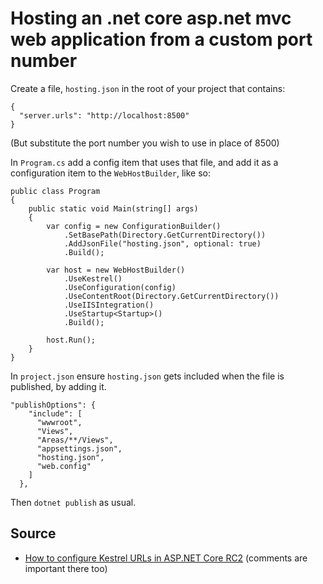 ﻿# Hosting an .net core asp.net mvc web application from a custom port number

Create a file, `hosting.json` in the root of your project that contains:

    {
      "server.urls": "http://localhost:8500"
    }

(But substitute the port number you wish to use in place of 8500)

In `Program.cs` add a config item that uses that file, and add it as a configuration item to the `WebHostBuilder`, like so:

    public class Program
    {
        public static void Main(string[] args)
        {
            var config = new ConfigurationBuilder()
                .SetBasePath(Directory.GetCurrentDirectory())
                .AddJsonFile("hosting.json", optional: true)
                .Build();

            var host = new WebHostBuilder()
                .UseKestrel()
                .UseConfiguration(config)
                .UseContentRoot(Directory.GetCurrentDirectory())
                .UseIISIntegration()
                .UseStartup<Startup>()
                .Build();

            host.Run();
        }
    }

In `project.json` ensure `hosting.json` gets included when the file is published, by adding it.

    "publishOptions": {
        "include": [
          "wwwroot",
          "Views",
          "Areas/**/Views",
          "appsettings.json",
          "hosting.json",
          "web.config"
        ]
      },

Then `dotnet publish` as usual.

## Source

 * [How to configure Kestrel URLs in ASP.NET Core RC2](http://benfoster.io/blog/how-to-configure-kestrel-urls-in-aspnet-core-rc2) (comments are important there too)